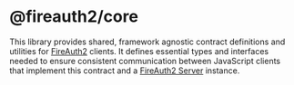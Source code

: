 # @fireauth2/core

This library provides shared, framework agnostic contract definitions and utilities for [FireAuth2](https://github.com/ekkolon/fireauth2) clients. It defines essential types and interfaces needed to ensure consistent communication between JavaScript clients that implement this contract and a [FireAuth2 Server](https://github.com/ekkolon/fireauth2) instance.
